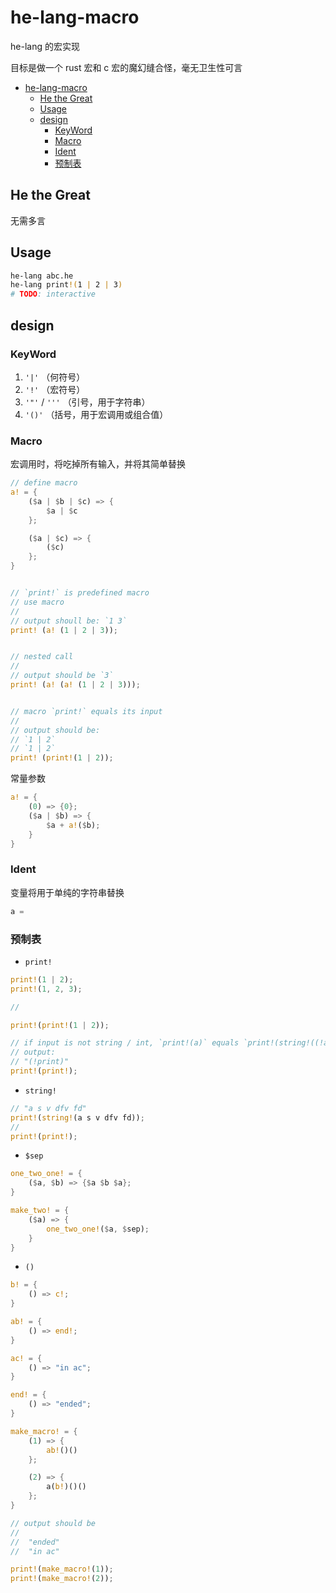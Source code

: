 # he-lang-macro
he-lang 的宏实现

目标是做一个 rust 宏和 c 宏的魔幻缝合怪，毫无卫生性可言

- [he-lang-macro](#he-lang-macro)
  - [He the Great](#he-the-great)
  - [Usage](#usage)
  - [design](#design)
    - [KeyWord](#keyword)
    - [Macro](#macro)
    - [Ident](#ident)
    - [预制表](#预制表)

## He the Great
无需多言

## Usage

``` bash
he-lang abc.he
he-lang print!(1 | 2 | 3)
# TODO: interactive
```

## design

### KeyWord
1. `'|'`
 （何符号）
2. `'!'` （宏符号）
3. `'"'` / `'''` （引号，用于字符串）
4. `'()'` （括号，用于宏调用或组合值）

### Macro

宏调用时，将吃掉所有输入，并将其简单替换

```rust 
// define macro
a! = {
    ($a | $b | $c) => {
        $a | $c
    };

    ($a | $c) => {
        ($c)
    };
}


// `print!` is predefined macro
// use macro
// 
// output shoull be: `1 3`
print! (a! (1 | 2 | 3));


// nested call
// 
// output should be `3`
print! (a! (a! (1 | 2 | 3)));


// macro `print!` equals its input
// 
// output should be: 
// `1 | 2`
// `1 | 2`
print! (print!(1 | 2));

```

常量参数

```rust
a! = {
    (0) => {0};
    ($a | $b) => {
        $a + a!($b);
    }
}

```

### Ident

变量将用于单纯的字符串替换

```rust
a = 
```

### 预制表

- `print!`
```rust
print!(1 | 2);
print!(1, 2, 3);

// 

print!(print!(1 | 2));

// if input is not string / int, `print!(a)` equals `print!(string!((!a)))
// output: 
// "(!print)"
print!(print!);
```

- `string!`
```rust
// "a s v dfv fd"
print!(string!(a s v dfv fd));
// 
print!(print!);
```

- `$sep`
```rust
one_two_one! = {
    ($a, $b) => {$a $b $a};
}

make_two! = {
    ($a) => {
        one_two_one!($a, $sep);
    }
}

```
- `()`

```rust
b! = {
    () => c!;
}

ab! = {
    () => end!;
}

ac! = {
    () => "in ac";
}

end! = {
    () => "ended";
}

make_macro! = {
    (1) => {
        ab!()()
    };

    (2) => {
        a(b!)()()
    };
}

// output should be
//  
//  "ended"
//  "in ac"

print!(make_macro!(1));
print!(make_macro!(2));
```